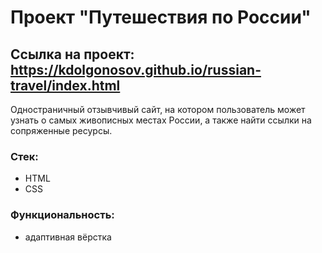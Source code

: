 # Проект "Путешествия по России"
## Ссылка на проект: https://kdolgonosov.github.io/russian-travel/index.html

Одностраничный отзывчивый сайт, на котором пользователь может узнать о самых
живописных местах России, а также найти ссылки на сопряженные ресурсы.

### Стек: 
- HTML
- CSS

### Функциональность:
- адаптивная вёрстка
